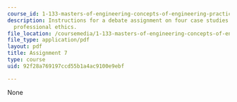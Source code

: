 ```yaml
---
course_id: 1-133-masters-of-engineering-concepts-of-engineering-practice-fall-2007
description: Instructions for a debate assignment on four case studies relating to
  professional ethics.
file_location: /coursemedia/1-133-masters-of-engineering-concepts-of-engineering-practice-fall-2007/92f28a769197ccd55b1a4ac9100e9ebf_assign_7.pdf
file_type: application/pdf
layout: pdf
title: Assignment 7
type: course
uid: 92f28a769197ccd55b1a4ac9100e9ebf

---
```

None